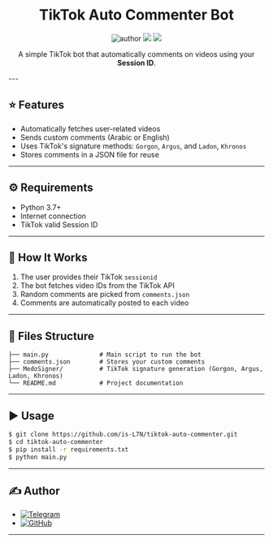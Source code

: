 <h1 align="center">
  TikTok Auto Commenter Bot
</h1>
<p align="center">
  <img src="https://img.shields.io/badge/Author-SizaGod-green?style=flat-square" alt="author">
  <img src="https://img.shields.io/badge/Language-Python-blue?style=flat-square">
  <img src="https://img.shields.io/badge/Status-Working-success?style=flat-square">
</p>

<p align="center">
  A simple TikTok bot that automatically comments on videos using your <strong>Session ID</strong>.
</p>
---

## ⭐ Features 

- Automatically fetches user-related videos
- Sends custom comments (Arabic or English)
- Uses TikTok's signature methods: <code>Gorgon</code>, <code>Argus</code>, and <code>Ladon</code>, <code>Khronos</code>
- Stores comments in a JSON file for reuse

---
## ⚙️ Requirements

- Python 3.7+
- Internet connection
- TikTok valid Session ID

---

## 🧪 How It Works

1. The user provides their TikTok `sessionid`
2. The bot fetches video IDs from the TikTok API
3. Random comments are picked from `comments.json`
4. Comments are automatically posted to each video

---

## 📁 Files Structure

```
├── main.py              # Main script to run the bot
├── comments.json        # Stores your custom comments
├── MedoSigner/          # TikTok signature generation (Gorgon, Argus, Ladon, Khronos)
└── README.md            # Project documentation
```

---

## ▶️ Usage

```bash
$ git clone https://github.com/is-L7N/tiktok-auto-commenter.git
$ cd tiktok-auto-commenter
$ pip install -r requirements.txt
$ python main.py
```

---

## ✍️ Author

- [![Telegram](https://img.shields.io/badge/Telegram-SizaGod-0088cc?style=flat-square&logo=telegram)](https://t.me/SizaGods)
- [![GitHub](https://img.shields.io/badge/GitHub-SizaDev-181717?style=flat-square&logo=github)](https://github.com/SizaDev)

---
